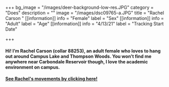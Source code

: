 +++
bg_image = "/images/deer-background-low-res.JPG"
category = "Does"
description = ""
image = "/images/dsc09765-a.JPG"
title = "Rachel Carson "
[[information]]
info = "Female"
label = "Sex"
[[information]]
info = "Adult"
label = "Age"
[[information]]
info = "4/13/21"
label = "Tracking Start Date"

+++
#### Hi! I’m Rachel Carson (collar 88253), an adult female who loves to hang out around Campus Lake and Thompson Woods. You won’t find me anywhere near Carbondale Reservoir though, I love the academic environment on campus.

#### [See Rachel's movements by clicking here!](ID_88253.html)